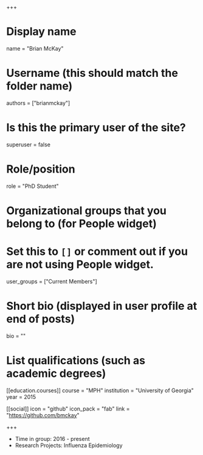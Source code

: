 +++
# Display name
name = "Brian McKay"

# Username (this should match the folder name)
authors = ["brianmckay"]

# Is this the primary user of the site?
superuser = false

# Role/position
role = "PhD Student"

# Organizational groups that you belong to (for People widget)
#   Set this to `[]` or comment out if you are not using People widget.
user_groups = ["Current Members"]

# Short bio (displayed in user profile at end of posts)
bio = ""

# List qualifications (such as academic degrees)
[[education.courses]]
  course = "MPH"
  institution = "University of Georgia"
  year = 2015

[[social]]
  icon = "github"
  icon_pack = "fab"
  link = "https://github.com/bmckay"

+++

* Time in group: 2016 - present
* Research Projects: Influenza Epidemiology
